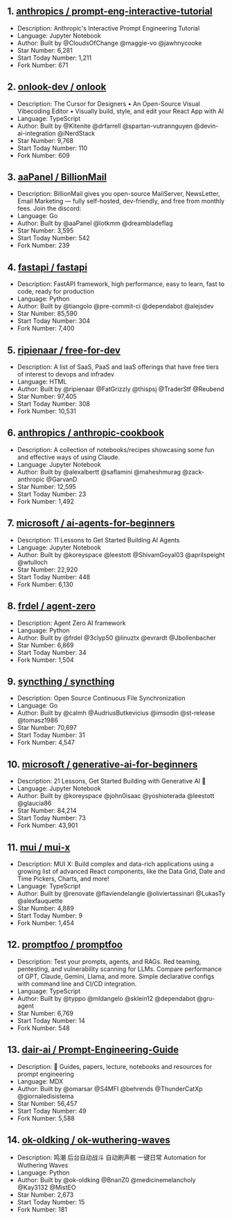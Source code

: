 ## 1. [anthropics / prompt-eng-interactive-tutorial](https://github.com/anthropics/prompt-eng-interactive-tutorial)
- Description: Anthropic's Interactive Prompt Engineering Tutorial
- Language: Jupyter Notebook
- Author: Built by @CloudsOfChange @maggie-vo @jawhnycooke
- Star Number: 6,281
- Start Today Number: 1,211
- Fork Number: 671

## 2. [onlook-dev / onlook](https://github.com/onlook-dev/onlook)
- Description: The Cursor for Designers • An Open-Source Visual Vibecoding Editor • Visually build, style, and edit your React App with AI
- Language: TypeScript
- Author: Built by @Kitenite @drfarrell @spartan-vutrannguyen @devin-ai-integration @iNerdStack
- Star Number: 9,768
- Start Today Number: 110
- Fork Number: 609

## 3. [aaPanel / BillionMail](https://github.com/aaPanel/BillionMail)
- Description: BillionMail gives you open-source MailServer, NewsLetter, Email Marketing — fully self-hosted, dev-friendly, and free from monthly fees. Join the discord:
- Language: Go
- Author: Built by @aaPanel @lotkmm @dreambladeflag
- Star Number: 3,595
- Start Today Number: 542
- Fork Number: 239

## 4. [fastapi / fastapi](https://github.com/fastapi/fastapi)
- Description: FastAPI framework, high performance, easy to learn, fast to code, ready for production
- Language: Python
- Author: Built by @tiangolo @pre-commit-ci @dependabot @alejsdev
- Star Number: 85,590
- Start Today Number: 304
- Fork Number: 7,400

## 5. [ripienaar / free-for-dev](https://github.com/ripienaar/free-for-dev)
- Description: A list of SaaS, PaaS and IaaS offerings that have free tiers of interest to devops and infradev
- Language: HTML
- Author: Built by @ripienaar @FatGrizzly @thispsj @TraderStf @Reubend
- Star Number: 97,405
- Start Today Number: 308
- Fork Number: 10,531

## 6. [anthropics / anthropic-cookbook](https://github.com/anthropics/anthropic-cookbook)
- Description: A collection of notebooks/recipes showcasing some fun and effective ways of using Claude.
- Language: Jupyter Notebook
- Author: Built by @alexalbertt @saflamini @maheshmurag @zack-anthropic @GarvanD
- Star Number: 12,595
- Start Today Number: 23
- Fork Number: 1,492

## 7. [microsoft / ai-agents-for-beginners](https://github.com/microsoft/ai-agents-for-beginners)
- Description: 11 Lessons to Get Started Building AI Agents
- Language: Jupyter Notebook
- Author: Built by @koreyspace @leestott @ShivamGoyal03 @aprilspeight @wtulloch
- Star Number: 22,920
- Start Today Number: 448
- Fork Number: 6,130

## 8. [frdel / agent-zero](https://github.com/frdel/agent-zero)
- Description: Agent Zero AI framework
- Language: Python
- Author: Built by @frdel @3clyp50 @linuztx @evrardt @Jbollenbacher
- Star Number: 6,869
- Start Today Number: 34
- Fork Number: 1,504

## 9. [syncthing / syncthing](https://github.com/syncthing/syncthing)
- Description: Open Source Continuous File Synchronization
- Language: Go
- Author: Built by @calmh @AudriusButkevicius @imsodin @st-release @tomasz1986
- Star Number: 70,697
- Start Today Number: 31
- Fork Number: 4,547

## 10. [microsoft / generative-ai-for-beginners](https://github.com/microsoft/generative-ai-for-beginners)
- Description: 21 Lessons, Get Started Building with Generative AI 🔗
- Language: Jupyter Notebook
- Author: Built by @koreyspace @john0isaac @yoshioterada @leestott @glaucia86
- Star Number: 84,214
- Start Today Number: 73
- Fork Number: 43,901

## 11. [mui / mui-x](https://github.com/mui/mui-x)
- Description: MUI X: Build complex and data-rich applications using a growing list of advanced React components, like the Data Grid, Date and Time Pickers, Charts, and more!
- Language: TypeScript
- Author: Built by @renovate @flaviendelangle @oliviertassinari @LukasTy @alexfauquette
- Star Number: 4,889
- Start Today Number: 9
- Fork Number: 1,454

## 12. [promptfoo / promptfoo](https://github.com/promptfoo/promptfoo)
- Description: Test your prompts, agents, and RAGs. Red teaming, pentesting, and vulnerability scanning for LLMs. Compare performance of GPT, Claude, Gemini, Llama, and more. Simple declarative configs with command line and CI/CD integration.
- Language: TypeScript
- Author: Built by @typpo @mldangelo @sklein12 @dependabot @gru-agent
- Star Number: 6,769
- Start Today Number: 14
- Fork Number: 548

## 13. [dair-ai / Prompt-Engineering-Guide](https://github.com/dair-ai/Prompt-Engineering-Guide)
- Description: 🐙 Guides, papers, lecture, notebooks and resources for prompt engineering
- Language: MDX
- Author: Built by @omarsar @S4MFI @behrends @ThunderCatXp @giornaledisistema
- Star Number: 56,457
- Start Today Number: 49
- Fork Number: 5,588

## 14. [ok-oldking / ok-wuthering-waves](https://github.com/ok-oldking/ok-wuthering-waves)
- Description: 鸣潮 后台自动战斗 自动刷声骸 一键日常 Automation for Wuthering Waves
- Language: Python
- Author: Built by @ok-oldking @BnanZ0 @medicinemelancholy @Kay3132 @MistEO
- Star Number: 2,673
- Start Today Number: 15
- Fork Number: 181